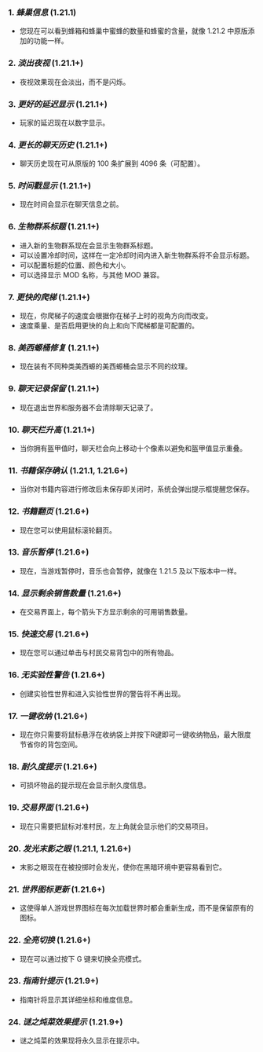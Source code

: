 ### **1.** *蜂巢信息*  (1.21.1)
* 您现在可以看到蜂箱和蜂巢中蜜蜂的数量和蜂蜜的含量，就像 1.21.2 中原版添加的功能一样。

### **2.** *淡出夜视*  (1.21.1+)
* 夜视效果现在会淡出，而不是闪烁。

### **3.** *更好的延迟显示*  (1.21.1+)
* 玩家的延迟现在以数字显示。

### **4.** *更长的聊天历史*  (1.21.1+)
* 聊天历史现在可从原版的 100 条扩展到 4096 条（可配置）。

### **5.** *时间戳显示*  (1.21.1+)
* 现在时间会显示在聊天信息之前。

### **6.** *生物群系标题*  (1.21.1+)
* 进入新的生物群系现在会显示生物群系标题。
* 可以设置冷却时间，这样在一定冷却时间内进入新生物群系将不会显示标题。
* 可以配置标题的位置、颜色和大小。
* 可以选择显示 MOD 名称，与其他 MOD 兼容。

### **7.** *更快的爬梯*  (1.21.1+)
* 现在，你爬梯子的速度会根据你在梯子上时的视角方向而改变。
* 速度乘量、是否启用更快的向上和向下爬梯都是可配置的。

### **8.** *美西螈桶修复*  (1.21.1+)
* 现在装有不同种类美西螈的美西螈桶会显示不同的纹理。

### **9.** *聊天记录保留*  (1.21.1+)
* 现在退出世界和服务器不会清除聊天记录了。

### **10.** *聊天栏升高*  (1.21.1+)
* 当你拥有盔甲值时，聊天栏会向上移动十个像素以避免和盔甲值显示重叠。

### **11.** *书籍保存确认*  (1.21.1, 1.21.6+)
* 当你对书籍内容进行修改后未保存即关闭时，系统会弹出提示框提醒您保存。

### **12.** *书籍翻页*  (1.21.6+)
* 现在您可以使用鼠标滚轮翻页。

### **13.** *音乐暂停*  (1.21.6+)
* 现在，当游戏暂停时，音乐也会暂停，就像在 1.21.5 及以下版本中一样。

### **14.** *显示剩余销售数量*  (1.21.6+)
* 在交易界面上，每个箭头下方显示剩余的可用销售数量。

### **15.** *快速交易*  (1.21.6+)
* 现在您可以通过单击与村民交易背包中的所有物品。

### **16.** *无实验性警告*  (1.21.6+)
* 创建实验性世界和进入实验性世界的警告将不再出现。

### **17.** *一键收纳*  (1.21.6+)
* 现在你只需要将鼠标悬浮在收纳袋上并按下R键即可一键收纳物品，最大限度节省你的背包空间。

### **18.** *耐久度提示*  (1.21.6+)
* 可损坏物品的提示现在会显示耐久度信息。

### **19.** *交易界面*  (1.21.6+)
* 现在只需要把鼠标对准村民，左上角就会显示他们的交易项目。

### **20.** *发光末影之眼*  (1.21.1, 1.21.6+)
* 末影之眼现在在被投掷时会发光，使你在黑暗环境中更容易看到它。

### **21.** *世界图标更新*  (1.21.6+)
* 这使得单人游戏世界图标在每次加载世界时都会重新生成，而不是保留原有的图标。

### **22.** *全亮切换*  (1.21.6+)
* 现在可以通过按下 G 键来切换全亮模式。

### **23.** *指南针提示*  (1.21.9+)
* 指南针将显示其详细坐标和维度信息。

### **24.** *谜之炖菜效果提示*  (1.21.9+)
* 谜之炖菜的效果现将永久显示在提示中。